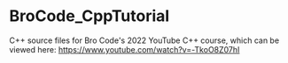 # BroCode_CppTutorial
C++ source files for Bro Code's 2022 YouTube C++ course, which can be viewed here:
https://www.youtube.com/watch?v=-TkoO8Z07hI

